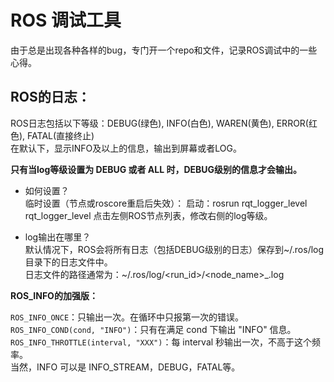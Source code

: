 
# ROS 调试工具
由于总是出现各种各样的bug，专门开一个repo和文件，记录ROS调试中的一些心得。


## ROS的日志：
ROS日志包括以下等级：DEBUG(绿色), INFO(白色), WAREN(黄色), ERROR(红色), FATAL(直接终止)  
在默认下，显示INFO及以上的信息，输出到屏幕或者LOG。

**只有当log等级设置为 DEBUG 或者 ALL 时，DEBUG级别的信息才会输出。**
- 如何设置？  
临时设置（节点或roscore重启后失效）：
启动：rosrun rqt_logger_level rqt_logger_level
点击左侧ROS节点列表，修改右侧的log等级。

- log输出在哪里？  
默认情况下，ROS会将所有日志（包括DEBUG级别的日志）保存到~/.ros/log目录下的日志文件中。  
日志文件的路径通常为：~/.ros/log/<run_id>/<node_name>_<pid>.log

**ROS_INFO的加强版：**

`ROS_INFO_ONCE`：只输出一次。在循环中只报第一次的错误。  
`ROS_INFO_COND(cond, "INFO")`：只有在满足 cond 下输出 "INFO" 信息。  
`ROS_INFO_THROTTLE(interval, "XXX")`：每 interval 秒输出一次，不高于这个频率。  
当然，INFO 可以是 INFO_STREAM，DEBUG，FATAL等。


